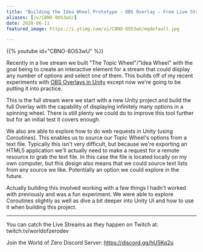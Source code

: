 ```yaml
---
title: "Building the Idea Wheel Prototype - OBS Overlay - From Live Stream"
aliases: [/v/CBNO-8OS3wU/]
date: 2020-06-11
featured_image: https://i.ytimg.com/vi/CBNO-8OS3wU/mqdefault.jpg

---
```


{{% youtube id="CBNO-8OS3wU" %}}

Recently in a live stream we built "The Topic Wheel"/"Idea Wheel" with the goal being to create an interactive element for a stream that could display any number of options and select one of them. This builds off of my recent experiments with [OBS Overlays in Unity](https://youtu.be/940uUL0Nvwc) except now we're going to be putting it into practice.

This is the full stream were we start with a new Unity project and build the full Overlay with the capability of displaying infinitely many options in a spinning wheel. There is still plenty we could do to improve this tool further but for an initial test it covers enough.

We also are able to explore how to do web requests in Unity (using Coroutines). This enables us to source our Topic Wheel's options from a text file. Typically this isn't very difficult, but because we're exporting an HTML5 application we'll actually need to make a request for a remote resource to grab the text file. In this case the file is located locally on my own computer, but this design also means that we could source text lists from any source we like. Potentially an option we could explore in the future.

Actually building this involved working with a few things I hadn't worked with previously and was a fun experiment. We were able to explore Coroutines slightly as well as dive a bit deeper into Unity UI and how to use it when building this project.

***

You can catch the Live Streams as they happen on Twitch at: twitch.tv/worldofzerodev

Join the World of Zero Discord Server: https://discord.gg/hU5Kq2u